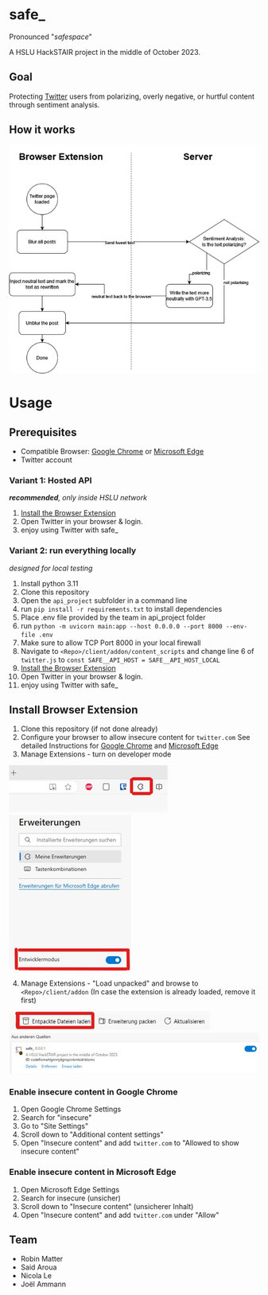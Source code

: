 # safe_
Pronounced "_safespace_"

A HSLU HackSTAIR project in the middle of October 2023.

## Goal
Protecting [Twitter](https://twitter.com) users from polarizing, overly negative, or hurtful content through sentiment analysis.

## How it works

![How it works](assets/howitworks.png)

# Usage

## Prerequisites
- Compatible Browser: [Google Chrome](https://www.google.com/chrome/) or [Microsoft Edge](https://www.microsoft.com/en-us/edge/download)
- Twitter account

### Variant 1: Hosted API
_**recommended**, only inside HSLU network_

1. [Install the Browser Extension](#install-browser-extension)
2. Open Twitter in your browser & login.
3. enjoy using Twitter with safe_


### Variant 2: run everything locally
_designed for local testing_

1. Install python 3.11
2. Clone this repository
3. Open the `api_project` subfolder in a command line
4. run `pip install -r requirements.txt` to install dependencies
5. Place .env file provided by the team in api_project folder
6. run `python -m uvicorn main:app --host 0.0.0.0 --port 8000 --env-file .env`
7. Make sure to allow TCP Port 8000 in your local firewall
8. Navigate to `<Repo>/client/addon/content_scripts` and change line 6 of `twitter.js` to `const SAFE__API_HOST = SAFE__API_HOST_LOCAL`
9. [Install the Browser Extension](#install-browser-extension)
10. Open Twitter in your browser & login.
11. enjoy using Twitter with safe_

## Install Browser Extension
1. Clone this repository (if not done already)
2. Configure your browser to allow insecure content for `twitter.com`
See detailed Instructions for [Google Chrome](#enable-insecure-content-in-google-chrome) and [Microsoft Edge](#enable-insecure-content-in-microsoft-edge)
3. Manage Extensions - turn on developer mode

![extensions](assets/extensions_edge.jpeg)
![dev_mode](assets/devmode_edge.jpeg)

4. Manage Extensions - "Load unpacked" and browse to `<Repo>/client/addon` 
(In case the extension is already loaded, remove it first)

![load](assets/load_extension_edge.jpeg)
![success](assets/successfully_loaded_extension_edge.jpeg)


### Enable insecure content in Google Chrome
1. Open Google Chrome Settings
2. Search for "insecure"
3. Go to "Site Settings"
4. Scroll down to "Additional content settings"
5. Open "Insecure content" and add `twitter.com` to "Allowed to show insecure content"

### Enable insecure content in Microsoft Edge
1. Open Microsoft Edge Settings
2. Search for insecure (unsicher)
3. Scroll down to "Insecure content" (unsicherer Inhalt)
4. Open "Insecure content" and add `twitter.com` under "Allow"

## Team
- Robin Matter
- Said Aroua
- Nicola Le
- Joël Ammann
